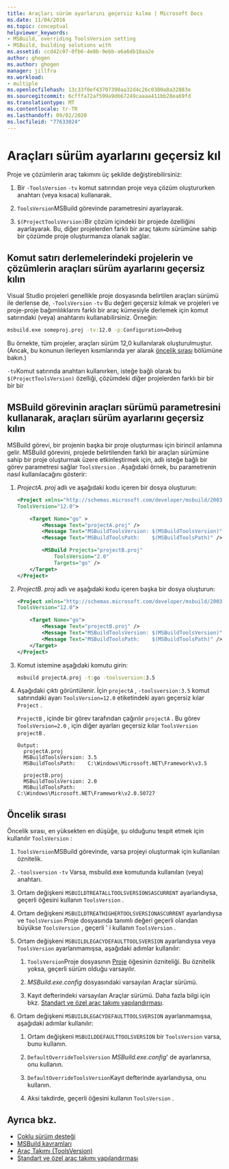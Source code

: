 ```yaml
---
title: Araçları sürüm ayarlarını geçersiz kılma | Microsoft Docs
ms.date: 11/04/2016
ms.topic: conceptual
helpviewer_keywords:
- MSBuild, overriding ToolsVersion setting
- MSBuild, building solutions with
ms.assetid: ccd42c07-0fb6-4e8b-9ebb-a6a6db18aa2e
author: ghogen
ms.author: ghogen
manager: jillfra
ms.workload:
- multiple
ms.openlocfilehash: 13c33f0ef43707390aa32d4c26c0380a8a32883e
ms.sourcegitcommit: 6cfffa72af599a9d667249caaaa411bb28ea69fd
ms.translationtype: MT
ms.contentlocale: tr-TR
ms.lasthandoff: 09/02/2020
ms.locfileid: "77633024"
---
```

# <a name="override-toolsversion-settings"></a>Araçları sürüm ayarlarını geçersiz kıl

Proje ve çözümlerin araç takımını üç şekilde değiştirebilirsiniz:

1. Bir `-ToolsVersion` `-tv` komut satırından proje veya çözüm oluştururken anahtarı (veya kısaca) kullanarak.

2. `ToolsVersion`MSBuild görevinde parametresini ayarlayarak.

3. `$(ProjectToolsVersion)`Bir çözüm içindeki bir projede özelliğini ayarlayarak. Bu, diğer projelerden farklı bir araç takımı sürümüne sahip bir çözümde proje oluşturmanıza olanak sağlar.

## <a name="override-the-toolsversion-settings-of-projects-and-solutions-on-command-line-builds"></a>Komut satırı derlemelerindeki projelerin ve çözümlerin araçları sürüm ayarlarını geçersiz kılın

 Visual Studio projeleri genellikle proje dosyasında belirtilen araçları sürümü ile derlense de, `-ToolsVersion` `-tv` Bu değeri geçersiz kılmak ve projeleri ve proje-proje bağımlılıklarını farklı bir araç kümesiyle derlemek için komut satırındaki (veya) anahtarını kullanabilirsiniz. Örneğin:

```cmd
msbuild.exe someproj.proj -tv:12.0 -p:Configuration=Debug
```

 Bu örnekte, tüm projeler, araçları sürüm 12,0 kullanılarak oluşturulmuştur. (Ancak, bu konunun ilerleyen kısımlarında yer alarak [öncelik sırası](#order-of-precedence) bölümüne bakın.)

 `-tv`Komut satırında anahtarı kullanırken, isteğe bağlı olarak bu `$(ProjectToolsVersion)` özelliği, çözümdeki diğer projelerden farklı bir bir bir bir

## <a name="override-the-toolsversion-settings-using-the-toolsversion-parameter-of-the-msbuild-task"></a>MSBuild görevinin araçları sürümü parametresini kullanarak, araçları sürüm ayarlarını geçersiz kılın

 MSBuild görevi, bir projenin başka bir proje oluşturması için birincil anlamına gelir. MSBuild görevini, projede belirtilenden farklı bir araçları sürümüne sahip bir proje oluşturmak üzere etkinleştirmek için, adlı isteğe bağlı bir görev parametresi sağlar `ToolsVersion` . Aşağıdaki örnek, bu parametrenin nasıl kullanılacağını gösterir:

1. *ProjectA. proj* adlı ve aşağıdaki kodu içeren bir dosya oluşturun:

    ```xml
    <Project xmlns="http://schemas.microsoft.com/developer/msbuild/2003"
    ToolsVersion="12.0">

        <Target Name="go" >
            <Message Text="projectA.proj" />
            <Message Text="MSBuildToolsVersion: $(MSBuildToolsVersion)" />
            <Message Text="MSBuildToolsPath:    $(MSBuildToolsPath)" />

            <MSBuild Projects="projectB.proj"
                ToolsVersion="2.0"
                Targets="go" />
        </Target>
    </Project>
    ```

2. *ProjectB. proj* adlı ve aşağıdaki kodu içeren başka bir dosya oluşturun:

    ```xml
    <Project xmlns="http://schemas.microsoft.com/developer/msbuild/2003"
    ToolsVersion="12.0">

        <Target Name="go">
            <Message Text="projectB.proj" />
            <Message Text="MSBuildToolsVersion: $(MSBuildToolsVersion)" />
            <Message Text="MSBuildToolsPath:    $(MSBuildToolsPath)" />
        </Target>
    </Project>
    ```

3. Komut istemine aşağıdaki komutu girin:

    ```cmd
    msbuild projectA.proj -t:go -toolsversion:3.5
    ```

4. Aşağıdaki çıktı görüntülenir. İçin `projectA` , `-toolsversion:3.5` komut satırındaki ayarı `ToolsVersion=12.0` etiketindeki ayarı geçersiz kılar `Project` .

     `ProjectB` , içinde bir görev tarafından çağırılır `projectA` . Bu görev `ToolsVersion=2.0` , için diğer ayarları geçersiz kılar `ToolsVersion` `projectB` .

    ```
    Output:
      projectA.proj
      MSBuildToolsVersion: 3.5
      MSBuildToolsPath:    C:\Windows\Microsoft.NET\Framework\v3.5

      projectB.proj
      MSBuildToolsVersion: 2.0
      MSBuildToolsPath:    C:\Windows\Microsoft.NET\Framework\v2.0.50727
    ```

## <a name="order-of-precedence"></a>Öncelik sırası

 Öncelik sırası, en yüksekten en düşüğe, şu olduğunu tespit etmek için kullanılır `ToolsVersion` :

1. `ToolsVersion`MSBuild görevinde, varsa projeyi oluşturmak için kullanılan öznitelik.

2. `-toolsversion` `-tv` Varsa, msbuild.exe komutunda kullanılan (veya) anahtarı.

3. Ortam değişkeni `MSBUILDTREATALLTOOLSVERSIONSASCURRENT` ayarlandıysa, geçerli öğesini kullanın `ToolsVersion` .

4. Ortam değişkeni `MSBUILDTREATHIGHERTOOLSVERSIONASCURRENT` ayarlandıysa ve `ToolsVersion` Proje dosyasında tanımlı değeri geçerli olandan büyükse `ToolsVersion` , geçerli ' i kullanın `ToolsVersion` .

5. Ortam değişkeni `MSBUILDLEGACYDEFAULTTOOLSVERSION` ayarlandıysa veya `ToolsVersion` ayarlanmamışsa, aşağıdaki adımlar kullanılır:

    1. `ToolsVersion`Proje dosyasının [Proje](../msbuild/project-element-msbuild.md) öğesinin özniteliği. Bu öznitelik yoksa, geçerli sürüm olduğu varsayılır.

    2. *MSBuild.exe.config* dosyasındaki varsayılan Araçlar sürümü.

    3. Kayıt defterindeki varsayılan Araçlar sürümü. Daha fazla bilgi için bkz. [Standart ve özel araç takımı yapılandırması](../msbuild/standard-and-custom-toolset-configurations.md).

6. Ortam değişkeni `MSBUILDLEGACYDEFAULTTOOLSVERSION` ayarlanmamışsa, aşağıdaki adımlar kullanılır:

    1. Ortam değişkeni `MSBUILDDEFAULTTOOLSVERSION` bir `ToolsVersion` varsa, bunu kullanın.

    2. `DefaultOverrideToolsVersion` *MSBuild.exe.config*' de ayarlanırsa, onu kullanın.

    3. `DefaultOverrideToolsVersion`Kayıt defterinde ayarlandıysa, onu kullanın.

    4. Aksi takdirde, geçerli öğesini kullanın `ToolsVersion` .

## <a name="see-also"></a>Ayrıca bkz.

- [Çoklu sürüm desteği](../msbuild/msbuild-multitargeting-overview.md)
- [MSBuild kavramları](../msbuild/msbuild-concepts.md)
- [Araç Takımı (ToolsVersion)](../msbuild/msbuild-toolset-toolsversion.md)
- [Standart ve özel araç takımı yapılandırması](../msbuild/standard-and-custom-toolset-configurations.md)
